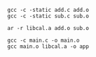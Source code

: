 <!--
 * @Author: your name
 * @Date: 2020-11-23 21:35:48
-->
```shell  
gcc -c -static add.c add.o  
gcc -c -static sub.c sub.o  
```


```shell 
ar -r libcal.a add.o sub.o  
```

```shell 
gcc -c main.c -o main.o  
gcc main.o libcal.a -o app
```

